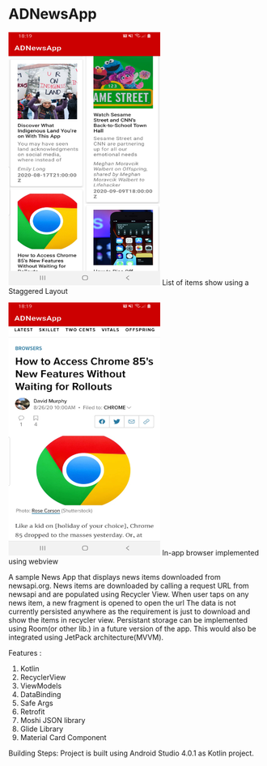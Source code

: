 # ADNewsApp

<img src="https://github.com/AkshataAppDev/ADNewsApp/blob/master/Screenshot_20200917-181904_ADNewsApp.png" width="300" height="500"/> List of items show using a Staggered Layout

<img src="https://github.com/AkshataAppDev/ADNewsApp/blob/master/Screenshot_20200917-181916_ADNewsApp.png" width="300" height="500"/> In-app browser implemented using webview


A sample News App that displays news items downloaded from newsapi.org.
News items are downloaded by calling a request URL from newsapi and are populated using Recycler View. When user taps on any news item, a new fragment is opened
to open the url
The data is not currently persisted anywhere as the requirement is just to download and show the items in recycler view. Persistant storage can be implemented using Room(or other lib.) in a future version of the app. This would also be integrated using JetPack architecture(MVVM).

Features :
1. Kotlin
2. RecyclerView
2. ViewModels
3. DataBinding
4. Safe Args
5. Retrofit
6. Moshi JSON library
7. Glide Library
8. Material Card Component

Building Steps: 
Project is built using Android Studio 4.0.1 as Kotlin project.


